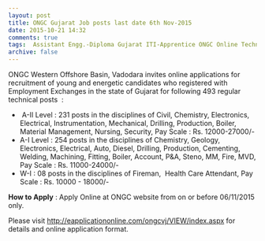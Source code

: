 ```yaml
---
layout: post
title: ONGC Gujarat Job posts last date 6th Nov-2015   
date: 2015-10-21 14:32
comments: true
tags:  Assistant Engg.-Diploma Gujarat ITI-Apprentice ONGC Online Technical 
archive: false
---
```


ONGC Western Offshore Basin, Vadodara invites online applications for recruitment of young and energetic candidates who registered with Employment Exchanges in the state of Gujarat for following 493 regular technical posts  :

-  A-II Level : 231 posts in the disciplines of Civil, Chemistry, Electronics, Electrical, Instrumentation, Mechanical, Drilling, Production, Boiler, Material Management, Nursing, Security, Pay Scale : Rs. 12000-27000/- 
- A-I Level : 254 posts in the disciplines of Chemistry, Geology, Electronics, Electrical, Auto, Diesel, Drilling, Production, Cementing, Welding, Machining, Fitting, Boiler, Account, P&A, Steno, MM, Fire, MVD, Pay Scale : Rs. 11000-24000/- 
- W-I : 08 posts in the disciplines of Fireman,  Health Care Attendant, Pay Scale : Rs. 10000 - 18000/-  

**How to Apply** : Apply Online at ONGC website from on or before 06/11/2015 only.

Please visit <http://eapplicationonline.com/ongcvj/VIEW/index.aspx> for details and online application format.



